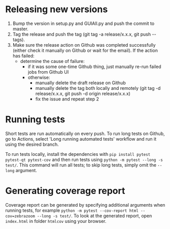 # Releasing new versions
1. Bump the version in setup.py and GUIAll.py and push the commit to master.
2. Tag the release and push the tag (git tag -a release/x.x.x, git push --tags).
3. Make sure the release action on Github was completed successfully (either check it manually on Github or wait for the email). If the action has failed:
   * determine the cause of failure:
     * if it was some one-time Github thing, just manually re-run failed jobs from Github UI
     * otherwise:
       * manually delete the draft release on Github
       * manually delete the tag both locally and remotely (git tag -d release/x.x.x, git push -d origin release/x.x.x)
       * fix the issue and repeat step 2

# Running tests
Short tests are run automatically on every push. To run long tests on Github, go to Actions, select 'Long running automated tests' workflow and run it using the desired branch.

To run tests locally, install the dependencies with `pip install pytest pytest-qt pytest-cov` and then run tests using `python -m pytest --long -s test/`. This command will run all tests; to skip long tests, simply omit the `--long` argument.

# Generating coverage report
Coverage report can be generated by specifying additional arguments when running tests, for example `python -m pytest --cov-report html --cov=zebrazoom --long -s test/`. To look at the generated report, open `index.html` in folder `htmlcov` using your browser.